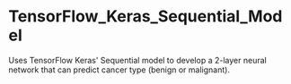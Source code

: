 # TensorFlow_Keras_Sequential_Model
Uses TensorFlow Keras' Sequential model to develop a 2-layer neural network that can predict cancer type (benign or malignant). 
